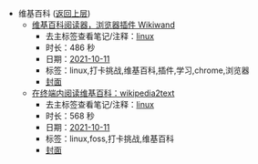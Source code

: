 - 维基百科 ([返回上层](../))
    - [维基百科阅读器，浏览器插件 Wikiwand](https://www.bilibili.com/video/BV1if4y177RX)
        - 去主标签查看笔记/注释：[linux](../markmap/linux.html)
        - 时长：486 秒
        - 日期：[2021-10-11](../markmap/202110.html)
        - 标签：linux,打卡挑战,维基百科,插件,学习,chrome,浏览器
        - [封面](http://i1.hdslb.com/bfs/archive/8a8dd6fab1b64d885748b995feaf14d8c0aef8d7.jpg)
    - [在终端内阅读维基百科：wikipedia2text](https://www.bilibili.com/video/BV1L3411C7Ft)
        - 去主标签查看笔记/注释：[linux](../markmap/linux.html)
        - 时长：568 秒
        - 日期：[2021-10-11](../markmap/202110.html)
        - 标签：linux,foss,打卡挑战,维基百科
        - [封面](http://i0.hdslb.com/bfs/archive/8f9d08dcdd5adacf4b2ca23f3ef89d651db2ef76.jpg)

